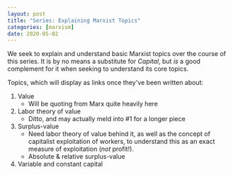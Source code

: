 ```yaml
---
layout: post
title: "Series: Explaining Marxist Topics"
categories: [marxism]
date: 2020-05-02
---
```


We seek to explain and understand basic Marxist topics over the course of this series. It is by no means a substitute for *Capital*, but *is* a good complement for it when seeking to understand its core topics.

Topics, which will display as links once they've been written about:

1. Value
	- Will be quoting from Marx quite heavily here
2. Labor theory of value
	- Ditto, and may actually meld into #1 for a longer piece
3. Surplus-value
	- Need labor theory of value behind it, as well as the concept of capitalist exploitation of workers, to understand this as an exact measure of exploitation (*not* profit!).
	- Absolute & relative surplus-value
4. Variable and constant capital
